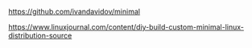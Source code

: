 

https://github.com/ivandavidov/minimal

https://www.linuxjournal.com/content/diy-build-custom-minimal-linux-distribution-source

